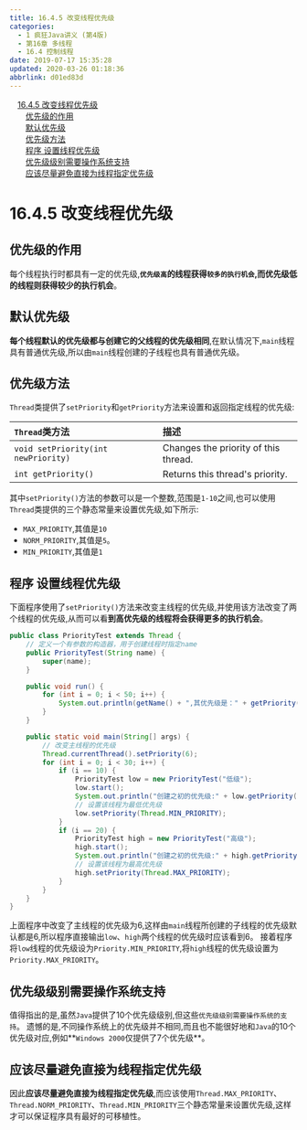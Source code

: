 ```yaml
---
title: 16.4.5 改变线程优先级
categories: 
  - 1 疯狂Java讲义 (第4版)
  - 第16章 多线程
  - 16.4 控制线程
date: 2019-07-17 15:35:28
updated: 2020-03-26 01:18:36
abbrlink: d01ed83d
---
```

<div id='my_toc'><a href="/JavaReadingNotes/d01ed83d/#16-4-5-改变线程优先级" class="header_1">16.4.5 改变线程优先级</a>&nbsp;<br><a href="/JavaReadingNotes/d01ed83d/#优先级的作用" class="header_2">优先级的作用</a>&nbsp;<br><a href="/JavaReadingNotes/d01ed83d/#默认优先级" class="header_2">默认优先级</a>&nbsp;<br><a href="/JavaReadingNotes/d01ed83d/#优先级方法" class="header_2">优先级方法</a>&nbsp;<br><a href="/JavaReadingNotes/d01ed83d/#程序-设置线程优先级" class="header_2">程序 设置线程优先级</a>&nbsp;<br><a href="/JavaReadingNotes/d01ed83d/#优先级级别需要操作系统支持" class="header_2">优先级级别需要操作系统支持</a>&nbsp;<br><a href="/JavaReadingNotes/d01ed83d/#应该尽量避免直接为线程指定优先级" class="header_2">应该尽量避免直接为线程指定优先级</a>&nbsp;<br></div>
<style>.header_1{margin-left: 1em;}.header_2{margin-left: 2em;}.header_3{margin-left: 3em;}.header_4{margin-left: 4em;}.header_5{margin-left: 5em;}.header_6{margin-left: 6em;}</style>
<!--more-->
<script>if (navigator.platform.search('arm')==-1){document.getElementById('my_toc').style.display = 'none';}var e,p = document.getElementsByTagName('p');while (p.length>0) {e = p[0];e.parentElement.removeChild(e);}</script>

<!--end-->
# 16.4.5 改变线程优先级
## 优先级的作用
每个线程执行时都具有一定的优先级,**`优先级高`的线程获得`较多的执行机会`,而优先级低的线程则获得较少的执行机会**。
## 默认优先级
**每个线程默认的优先级都与创建它的父线程的优先级相同**,在默认情况下,`main`线程具有普通优先级,所以由`main`线程创建的子线程也具有普通优先级。

## 优先级方法
`Thread`类提供了`setPriority`和`getPriority`方法来设置和返回指定线程的优先级:

|`Thread`类方法|描述|
|:--|:--|
|`void setPriority(int newPriority)`|Changes the priority of this thread.|
|`int getPriority()`|Returns this thread's priority.|

其中`setPriority()`方法的参数可以是一个整数,范围是`1-10`之间,也可以使用`Thread`类提供的三个静态常量来设置优先级,如下所示:
- `MAX_PRIORITY`,其值是`10`
- `NORM_PRIORITY`,其值是`5`。
- `MIN_PRIORITY`,其值是`1`

## 程序 设置线程优先级
下面程序使用了`setPriority()`方法来改变主线程的优先级,并使用该方法改变了两个线程的优先级,从而可以看**到高优先级的线程将会获得更多的执行机会**。
```java
public class PriorityTest extends Thread {
    // 定义一个有参数的构造器，用于创建线程时指定name
    public PriorityTest(String name) {
        super(name);
    }

    public void run() {
        for (int i = 0; i < 50; i++) {
            System.out.println(getName() + ",其优先级是：" + getPriority() + ",循环变量的值为:" + i);
        }
    }

    public static void main(String[] args) {
        // 改变主线程的优先级
        Thread.currentThread().setPriority(6);
        for (int i = 0; i < 30; i++) {
            if (i == 10) {
                PriorityTest low = new PriorityTest("低级");
                low.start();
                System.out.println("创建之初的优先级:" + low.getPriority());
                // 设置该线程为最低优先级
                low.setPriority(Thread.MIN_PRIORITY);
            }
            if (i == 20) {
                PriorityTest high = new PriorityTest("高级");
                high.start();
                System.out.println("创建之初的优先级:" + high.getPriority());
                // 设置该线程为最高优先级
                high.setPriority(Thread.MAX_PRIORITY);
            }
        }
    }
}
```
上面程序中改变了主线程的优先级为6,这样由`main`线程所创建的子线程的优先级默认都是6,所以程序直接输出`low`、`high`两个线程的优先级时应该看到6。
接着程序将`low`线程的优先级设为`Priority.MIN_PRIORITY`,将`high`线程的优先级设置为`Priority.MAX_PRIORITY`。
## 优先级级别需要操作系统支持
值得指出的是,虽然`Java`提供了10个优先级级别,但这些`优先级级别需要操作系统的支持`。
遗憾的是,不同操作系统上的优先级并不相同,而且也不能很好地和`Java`的10个优先级对应,例如**`Windows 2000`仅提供了7个优先级**。
## 应该尽量避免直接为线程指定优先级
因此**应该尽量避免直接为线程指定优先级**,而应该使用`Thread.MAX_PRIORITY`、`Thread.NORM_PRIORITY`、`Thread.MIN_PRIORITY`三个静态常量来设置优先级,这样才可以保证程序具有最好的可移植性。
